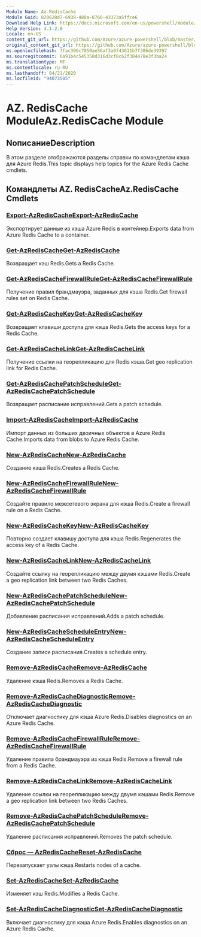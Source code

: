 ```yaml
---
Module Name: Az.RedisCache
Module Guid: 820628d7-6938-488a-8760-43373a5ffce6
Download Help Link: https://docs.microsoft.com/en-us/powershell/module/az.rediscache
Help Version: 4.1.2.0
Locale: en-US
content_git_url: https://github.com/Azure/azure-powershell/blob/master/src/RedisCache/RedisCache/help/Az.RedisCache.md
original_content_git_url: https://github.com/Azure/azure-powershell/blob/master/src/RedisCache/RedisCache/help/Az.RedisCache.md
ms.openlocfilehash: 7fac306c7050ae56af3a9f43611b7f386de39397
ms.sourcegitcommit: 6a91b4c545350d316d3cf8c62f384478e3f3ba24
ms.translationtype: MT
ms.contentlocale: ru-RU
ms.lasthandoff: 04/21/2020
ms.locfileid: "94073505"
---
```

# <span data-ttu-id="f60d0-101">AZ. RedisCache Module</span><span class="sxs-lookup"><span data-stu-id="f60d0-101">Az.RedisCache Module</span></span>
## <span data-ttu-id="f60d0-102">Nописание</span><span class="sxs-lookup"><span data-stu-id="f60d0-102">Description</span></span>
<span data-ttu-id="f60d0-103">В этом разделе отображаются разделы справки по командлетам кэша для Azure Redis.</span><span class="sxs-lookup"><span data-stu-id="f60d0-103">This topic displays help topics for the Azure Redis Cache cmdlets.</span></span>

## <span data-ttu-id="f60d0-104">Командлеты AZ. RedisCache</span><span class="sxs-lookup"><span data-stu-id="f60d0-104">Az.RedisCache Cmdlets</span></span>
### [<span data-ttu-id="f60d0-105">Export-AzRedisCache</span><span class="sxs-lookup"><span data-stu-id="f60d0-105">Export-AzRedisCache</span></span>](Export-AzRedisCache.md)
<span data-ttu-id="f60d0-106">Экспортирует данные из кэша Azure Redis в контейнер.</span><span class="sxs-lookup"><span data-stu-id="f60d0-106">Exports data from Azure Redis Cache to a container.</span></span>

### [<span data-ttu-id="f60d0-107">Get-AzRedisCache</span><span class="sxs-lookup"><span data-stu-id="f60d0-107">Get-AzRedisCache</span></span>](Get-AzRedisCache.md)
<span data-ttu-id="f60d0-108">Возвращает кэш Redis.</span><span class="sxs-lookup"><span data-stu-id="f60d0-108">Gets a Redis Cache.</span></span>

### [<span data-ttu-id="f60d0-109">Get-AzRedisCacheFirewallRule</span><span class="sxs-lookup"><span data-stu-id="f60d0-109">Get-AzRedisCacheFirewallRule</span></span>](Get-AzRedisCacheFirewallRule.md)
<span data-ttu-id="f60d0-110">Получение правил брандмауэра, заданных для кэша Redis.</span><span class="sxs-lookup"><span data-stu-id="f60d0-110">Get firewall rules set on Redis Cache.</span></span>

### [<span data-ttu-id="f60d0-111">Get-AzRedisCacheKey</span><span class="sxs-lookup"><span data-stu-id="f60d0-111">Get-AzRedisCacheKey</span></span>](Get-AzRedisCacheKey.md)
<span data-ttu-id="f60d0-112">Возвращает клавиши доступа для кэша Redis.</span><span class="sxs-lookup"><span data-stu-id="f60d0-112">Gets the access keys for a Redis Cache.</span></span>

### [<span data-ttu-id="f60d0-113">Get-AzRedisCacheLink</span><span class="sxs-lookup"><span data-stu-id="f60d0-113">Get-AzRedisCacheLink</span></span>](Get-AzRedisCacheLink.md)
<span data-ttu-id="f60d0-114">Получение ссылки на георепликацию для Redis кэша.</span><span class="sxs-lookup"><span data-stu-id="f60d0-114">Get geo replication link for Redis Cache.</span></span>

### [<span data-ttu-id="f60d0-115">Get-AzRedisCachePatchSchedule</span><span class="sxs-lookup"><span data-stu-id="f60d0-115">Get-AzRedisCachePatchSchedule</span></span>](Get-AzRedisCachePatchSchedule.md)
<span data-ttu-id="f60d0-116">Возвращает расписание исправлений.</span><span class="sxs-lookup"><span data-stu-id="f60d0-116">Gets a patch schedule.</span></span>

### [<span data-ttu-id="f60d0-117">Import-AzRedisCache</span><span class="sxs-lookup"><span data-stu-id="f60d0-117">Import-AzRedisCache</span></span>](Import-AzRedisCache.md)
<span data-ttu-id="f60d0-118">Импорт данных из больших двоичных объектов в Azure Redis Cache.</span><span class="sxs-lookup"><span data-stu-id="f60d0-118">Imports data from blobs to Azure Redis Cache.</span></span>

### [<span data-ttu-id="f60d0-119">New-AzRedisCache</span><span class="sxs-lookup"><span data-stu-id="f60d0-119">New-AzRedisCache</span></span>](New-AzRedisCache.md)
<span data-ttu-id="f60d0-120">Создание кэша Redis.</span><span class="sxs-lookup"><span data-stu-id="f60d0-120">Creates a Redis Cache.</span></span>

### [<span data-ttu-id="f60d0-121">New-AzRedisCacheFirewallRule</span><span class="sxs-lookup"><span data-stu-id="f60d0-121">New-AzRedisCacheFirewallRule</span></span>](New-AzRedisCacheFirewallRule.md)
<span data-ttu-id="f60d0-122">Создайте правило межсетевого экрана для кэша Redis.</span><span class="sxs-lookup"><span data-stu-id="f60d0-122">Create a firewall rule on a Redis Cache.</span></span>

### [<span data-ttu-id="f60d0-123">New-AzRedisCacheKey</span><span class="sxs-lookup"><span data-stu-id="f60d0-123">New-AzRedisCacheKey</span></span>](New-AzRedisCacheKey.md)
<span data-ttu-id="f60d0-124">Повторно создает клавишу доступа для кэша Redis.</span><span class="sxs-lookup"><span data-stu-id="f60d0-124">Regenerates the access key of a Redis Cache.</span></span>

### [<span data-ttu-id="f60d0-125">New-AzRedisCacheLink</span><span class="sxs-lookup"><span data-stu-id="f60d0-125">New-AzRedisCacheLink</span></span>](New-AzRedisCacheLink.md)
<span data-ttu-id="f60d0-126">Создайте ссылку на георепликацию между двумя кэшами Redis.</span><span class="sxs-lookup"><span data-stu-id="f60d0-126">Create a geo replication link between two Redis Caches.</span></span>

### [<span data-ttu-id="f60d0-127">New-AzRedisCachePatchSchedule</span><span class="sxs-lookup"><span data-stu-id="f60d0-127">New-AzRedisCachePatchSchedule</span></span>](New-AzRedisCachePatchSchedule.md)
<span data-ttu-id="f60d0-128">Добавление расписания исправлений.</span><span class="sxs-lookup"><span data-stu-id="f60d0-128">Adds a patch schedule.</span></span>

### [<span data-ttu-id="f60d0-129">New-AzRedisCacheScheduleEntry</span><span class="sxs-lookup"><span data-stu-id="f60d0-129">New-AzRedisCacheScheduleEntry</span></span>](New-AzRedisCacheScheduleEntry.md)
<span data-ttu-id="f60d0-130">Создание записи расписания.</span><span class="sxs-lookup"><span data-stu-id="f60d0-130">Creates a schedule entry.</span></span>

### [<span data-ttu-id="f60d0-131">Remove-AzRedisCache</span><span class="sxs-lookup"><span data-stu-id="f60d0-131">Remove-AzRedisCache</span></span>](Remove-AzRedisCache.md)
<span data-ttu-id="f60d0-132">Удаление кэша Redis.</span><span class="sxs-lookup"><span data-stu-id="f60d0-132">Removes a Redis Cache.</span></span>

### [<span data-ttu-id="f60d0-133">Remove-AzRedisCacheDiagnostic</span><span class="sxs-lookup"><span data-stu-id="f60d0-133">Remove-AzRedisCacheDiagnostic</span></span>](Remove-AzRedisCacheDiagnostic.md)
<span data-ttu-id="f60d0-134">Отключает диагностику для кэша Azure Redis.</span><span class="sxs-lookup"><span data-stu-id="f60d0-134">Disables diagnostics on an Azure Redis Cache.</span></span>

### [<span data-ttu-id="f60d0-135">Remove-AzRedisCacheFirewallRule</span><span class="sxs-lookup"><span data-stu-id="f60d0-135">Remove-AzRedisCacheFirewallRule</span></span>](Remove-AzRedisCacheFirewallRule.md)
<span data-ttu-id="f60d0-136">Удаление правила брандмауэра из кэша Redis.</span><span class="sxs-lookup"><span data-stu-id="f60d0-136">Remove a firewall rule from a Redis Cache.</span></span>

### [<span data-ttu-id="f60d0-137">Remove-AzRedisCacheLink</span><span class="sxs-lookup"><span data-stu-id="f60d0-137">Remove-AzRedisCacheLink</span></span>](Remove-AzRedisCacheLink.md)
<span data-ttu-id="f60d0-138">Удаление ссылки на георепликацию между двумя кэшами Redis.</span><span class="sxs-lookup"><span data-stu-id="f60d0-138">Remove a geo replication link between two Redis Caches.</span></span>

### [<span data-ttu-id="f60d0-139">Remove-AzRedisCachePatchSchedule</span><span class="sxs-lookup"><span data-stu-id="f60d0-139">Remove-AzRedisCachePatchSchedule</span></span>](Remove-AzRedisCachePatchSchedule.md)
<span data-ttu-id="f60d0-140">Удаление расписания исправлений.</span><span class="sxs-lookup"><span data-stu-id="f60d0-140">Removes the patch schedule.</span></span>

### [<span data-ttu-id="f60d0-141">Сброс — AzRedisCache</span><span class="sxs-lookup"><span data-stu-id="f60d0-141">Reset-AzRedisCache</span></span>](Reset-AzRedisCache.md)
<span data-ttu-id="f60d0-142">Перезапускает узлы кэша.</span><span class="sxs-lookup"><span data-stu-id="f60d0-142">Restarts nodes of a cache.</span></span>

### [<span data-ttu-id="f60d0-143">Set-AzRedisCache</span><span class="sxs-lookup"><span data-stu-id="f60d0-143">Set-AzRedisCache</span></span>](Set-AzRedisCache.md)
<span data-ttu-id="f60d0-144">Изменяет кэш Redis.</span><span class="sxs-lookup"><span data-stu-id="f60d0-144">Modifies a Redis Cache.</span></span>

### [<span data-ttu-id="f60d0-145">Set-AzRedisCacheDiagnostic</span><span class="sxs-lookup"><span data-stu-id="f60d0-145">Set-AzRedisCacheDiagnostic</span></span>](Set-AzRedisCacheDiagnostic.md)
<span data-ttu-id="f60d0-146">Включает диагностику для кэша Azure Redis.</span><span class="sxs-lookup"><span data-stu-id="f60d0-146">Enables diagnostics on an Azure Redis Cache.</span></span>

